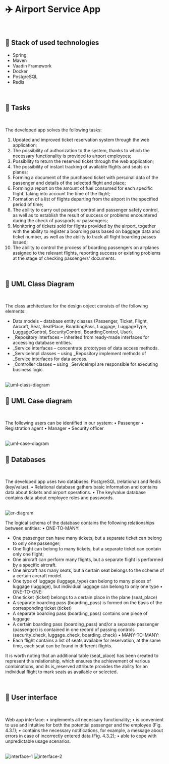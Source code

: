 # ✈️ Airport Service App

<br />

## 🔷 Stack of used technologies
- Spring
- Maven
- Vaadin Framework
- Docker
- PostgreSQL
- Redis

<br />

## 🔷 Tasks

<br />

The developed app solves the following tasks:

1. Updated and improved ticket reservation system through the web application;
2. The possibility of authorization to the system, thanks to which the necessary functionality is provided to airport employees;
3. Possibility to return the reserved ticket through the web application;
4. The possibility of instant tracking of available flights and seats on planes;
5. Forming a document of the purchased ticket with personal data of the passenger and details of the selected flight and place;
6. Forming a report on the amount of fuel consumed for each specific flight, taking into account the time of the flight;
7. Formation of a list of flights departing from the airport in the specified period of time;
8. The ability to carry out passport control and passenger safety control, as well as to establish the result of success or problems encountered during the check of passports or passengers;
9. Monitoring of tickets sold for flights provided by the airport, together with the ability to register a boarding pass based on baggage data and ticket number, as well as the ability to track all flight boarding passes issued;
10. The ability to control the process of boarding passengers on airplanes assigned to the relevant flights, reporting success or existing problems at the stage of checking passengers' documents.

<br />

## 🔷 UML Class Diagram

<br />

The class architecture for the design object consists of the following elements:
- Data models – database entity classes (Passenger, Ticket, Flight, Aircraft, Seat, SeatPlace, BoardingPass, Luggage, LuggageType, LuggageControl, SecurityControl, BoardingControl, User).
- _Repository interfaces – inherited from ready-made interfaces for accessing database entities.
- _Service interfaces – concentrate prototypes of data access methods.
- _ServiceImpl classes – using _Repository implement methods of _Service interfaces for data access.
- _Controller classes – using _ServiceImpl are responsible for executing business logic.

<br />

<img src="https://drive.google.com/uc?export=view&id=1-yNPlYtlnokcAyHk_dhmaoZLxtl1pbbf" alt="uml-class-diagram">

<br />

## 🔷 UML Case diagram

<br />

The following users can be identified in our system:
• Passenger
• Registration agent
• Manager
• Security officer

<br />

<img src="https://drive.google.com/uc?export=view&id=1jsm3S8AsOmpOcvL9NalSyV_bW_WLMF-O" alt="uml-case-diagram">

<br />

## 🔷 Databases

<br />

The developed app uses two databases: PostgreSQL (relational) and Redis (key/value).
• Relational database gathers basic information and contains data about tickets and airport operations.
• The key/value database contains data about employee roles and passwords.

<br />

<img src="https://drive.google.com/uc?export=view&id=13Cft9zPZFXBWJiuYDlmyhP3JxkLH5FZd" alt="er-diagram">

The logical schema of the database contains the following relationships between entities:
• ONE-TO-MANY:
- One passenger can have many tickets, but a separate ticket can belong to only one passenger;
- One flight can belong to many tickets, but a separate ticket can contain only one flight;
- One aircraft can perform many flights, but a separate flight is performed by a specific aircraft.
- One aircraft has many seats, but a certain seat belongs to the scheme of a certain aircraft model.
- One type of luggage (luggage_type) can belong to many pieces of luggage (luggage), but individual luggage can belong to only one type
• ONE-TO-ONE:
- One ticket (ticket) belongs to a certain place in the plane (seat_place)
- A separate boarding pass (boarding_pass) is formed on the basis of the corresponding ticket (ticket)
- A separate boarding pass (boarding_pass) contains one piece of luggage
- A certain boarding pass (boarding_pass) and/or a separate passenger (passenger) is contained in one record of passing controls (security_check, luggage_check, boarding_check)
• MANY-TO-MANY:
- Each flight contains a list of seats available for reservation, at the same time, each seat can be found in different flights.

It is worth noting that an additional table (seat_place) has been created to represent this relationship, which ensures the achievement of various combinations, and its is_reserved attribute provides the ability for an individual flight to mark seats as available or selected.

<br />

## 🔷 User interface

<br />

Web app interface:
• implements all necessary functionality;
• is convenient to use and intuitive for both the potential passenger and the employee (Fig. 4.3.1);
• contains the necessary notifications, for example, a message about errors in case of incorrectly entered data (Fig. 4.3.2);
• able to cope with unpredictable usage scenarios.

<br />

<img src="https://drive.google.com/uc?export=view&id=1deqR4tHoZ-jSUNCGqQoxhXWOmbiTO8ai" alt="interface-1">
<img src="https://drive.google.com/uc?export=view&id=1H1yUanRBbehTFRwPGevLNM3m_2jtZFnm" alt="interface-2">


